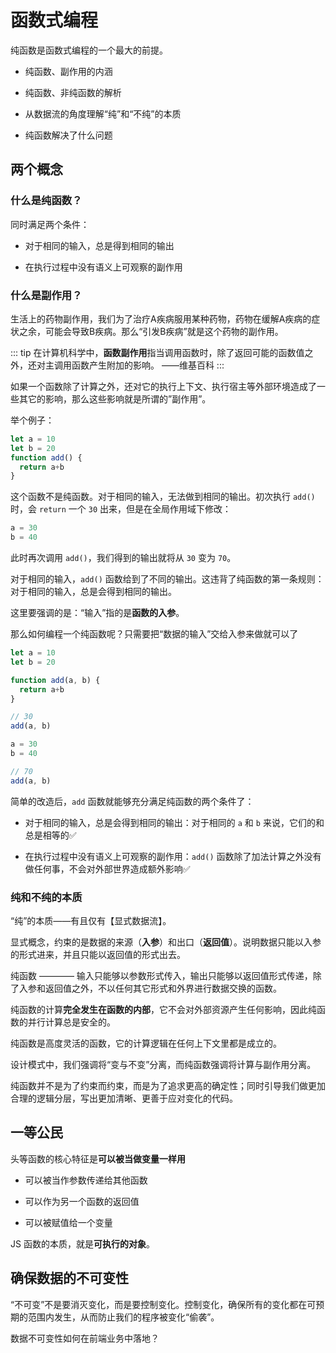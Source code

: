 # 函数式编程

纯函数是函数式编程的一个最大的前提。

- 纯函数、副作用的内涵

- 纯函数、非纯函数的解析

- 从数据流的角度理解“纯”和“不纯”的本质

- 纯函数解决了什么问题

## 两个概念

### 什么是纯函数？

同时满足两个条件：

- 对于相同的输入，总是得到相同的输出

- 在执行过程中没有语义上可观察的副作用

### 什么是副作用？

生活上的药物副作用，我们为了治疗A疾病服用某种药物，药物在缓解A疾病的症状之余，可能会导致B疾病。那么“引发B疾病”就是这个药物的副作用。

::: tip
在计算机科学中，**函数副作用**指当调用函数时，除了返回可能的函数值之外，还对主调用函数产生附加的影响。 ——维基百科
:::

如果一个函数除了计算之外，还对它的执行上下文、执行宿主等外部环境造成了一些其它的影响，那么这些影响就是所谓的”副作用”。

举个例子：

```js
let a = 10
let b = 20
function add() {
  return a+b
}
```

这个函数不是纯函数。对于相同的输入，无法做到相同的输出。初次执行 `add()` 时，会 `return` 一个 `30` 出来，但是在全局作用域下修改：

```js
a = 30  
b = 40
```

此时再次调用 `add()`，我们得到的输出就将从 `30` 变为 `70`。

对于相同的输入，`add()` 函数给到了不同的输出。这违背了纯函数的第一条规则：对于相同的输入，总是会得到相同的输出。

这里要强调的是：“输入”指的是**函数的入参**。

那么如何编程一个纯函数呢？只需要把“数据的输入”交给入参来做就可以了

```js
let a = 10  
let b = 20

function add(a, b) {
  return a+b
}

// 30
add(a, b)   

a = 30  
b = 40

// 70
add(a, b)
```

简单的改造后，`add` 函数就能够充分满足纯函数的两个条件了：

- 对于相同的输入，总是会得到相同的输出：对于相同的 `a` 和 `b` 来说，它们的和总是相等的✅

- 在执行过程中没有语义上可观察的副作用：`add()` 函数除了加法计算之外没有做任何事，不会对外部世界造成额外影响✅


### 纯和不纯的本质

“纯”的本质——有且仅有【显式数据流】。

显式概念，约束的是数据的来源（**入参**）和出口（**返回值**）。说明数据只能以入参的形式进来，并且只能以返回值的形式出去。

纯函数 ———— 输入只能够以参数形式传入，输出只能够以返回值形式传递，除了入参和返回值之外，不以任何其它形式和外界进行数据交换的函数。

纯函数的计算**完全发生在函数的内部**，它不会对外部资源产生任何影响，因此纯函数的并行计算总是安全的。

纯函数是高度灵活的函数，它的计算逻辑在任何上下文里都是成立的。

设计模式中，我们强调将“变与不变”分离，而纯函数强调将计算与副作用分离。

纯函数并不是为了约束而约束，而是为了追求更高的确定性；同时引导我们做更加合理的逻辑分层，写出更加清晰、更善于应对变化的代码。

## 一等公民

头等函数的核心特征是**可以被当做变量一样用**

- 可以被当作参数传递给其他函数

- 可以作为另一个函数的返回值

- 可以被赋值给一个变量

JS 函数的本质，就是**可执行的对象**。

## 确保数据的不可变性

“不可变”不是要消灭变化，而是要控制变化。控制变化，确保所有的变化都在可预期的范围内发生，从而防止我们的程序被变化“偷袭”。

数据不可变性如何在前端业务中落地？
